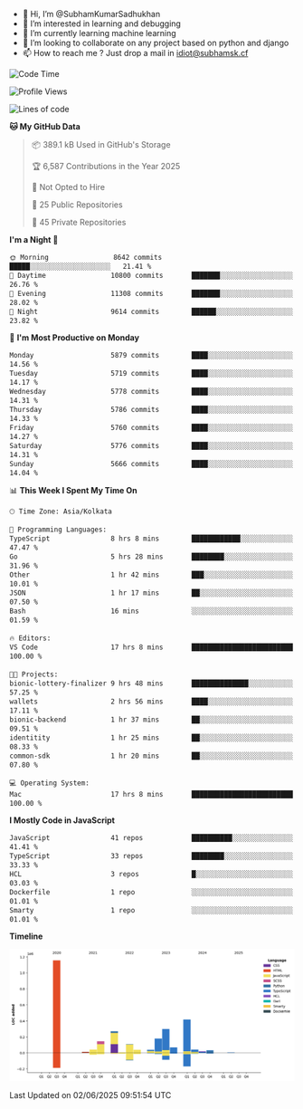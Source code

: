 - 👋 Hi, I’m @SubhamKumarSadhukhan
- 👀 I’m interested in learning and debugging
- 🌱 I’m currently learning machine learning
- 💞️ I’m looking to collaborate on any project based on python and django
- 📫 How to reach me ?
      Just drop a mail in idiot@subhamsk.cf

<!---
SubhamKumarSadhukhan/SubhamKumarSadhukhan is a ✨ special ✨ repository because its `README.md` (this file) appears on your GitHub profile.
You can click the Preview link to take a look at your changes.
--->


<!--START_SECTION:waka-->
![Code Time](http://img.shields.io/badge/Code%20Time-2%2C943%20hrs%2050%20mins-blue)

![Profile Views](http://img.shields.io/badge/Profile%20Views-0-blue)

![Lines of code](https://img.shields.io/badge/From%20Hello%20World%20I%27ve%20Written-2.9%20million%20lines%20of%20code-blue)

**🐱 My GitHub Data** 

> 📦 389.1 kB Used in GitHub's Storage 
 > 
> 🏆 6,587 Contributions in the Year 2025
 > 
> 🚫 Not Opted to Hire
 > 
> 📜 25 Public Repositories 
 > 
> 🔑 45 Private Repositories 
 > 
**I'm a Night 🦉** 

```text
🌞 Morning                8642 commits        █████░░░░░░░░░░░░░░░░░░░░   21.41 % 
🌆 Daytime                10800 commits       ███████░░░░░░░░░░░░░░░░░░   26.76 % 
🌃 Evening                11308 commits       ███████░░░░░░░░░░░░░░░░░░   28.02 % 
🌙 Night                  9614 commits        ██████░░░░░░░░░░░░░░░░░░░   23.82 % 
```
📅 **I'm Most Productive on Monday** 

```text
Monday                   5879 commits        ████░░░░░░░░░░░░░░░░░░░░░   14.56 % 
Tuesday                  5719 commits        ████░░░░░░░░░░░░░░░░░░░░░   14.17 % 
Wednesday                5778 commits        ████░░░░░░░░░░░░░░░░░░░░░   14.31 % 
Thursday                 5786 commits        ████░░░░░░░░░░░░░░░░░░░░░   14.33 % 
Friday                   5760 commits        ████░░░░░░░░░░░░░░░░░░░░░   14.27 % 
Saturday                 5776 commits        ████░░░░░░░░░░░░░░░░░░░░░   14.31 % 
Sunday                   5666 commits        ████░░░░░░░░░░░░░░░░░░░░░   14.04 % 
```


📊 **This Week I Spent My Time On** 

```text
🕑︎ Time Zone: Asia/Kolkata

💬 Programming Languages: 
TypeScript               8 hrs 8 mins        ████████████░░░░░░░░░░░░░   47.47 % 
Go                       5 hrs 28 mins       ████████░░░░░░░░░░░░░░░░░   31.96 % 
Other                    1 hr 42 mins        ███░░░░░░░░░░░░░░░░░░░░░░   10.01 % 
JSON                     1 hr 17 mins        ██░░░░░░░░░░░░░░░░░░░░░░░   07.50 % 
Bash                     16 mins             ░░░░░░░░░░░░░░░░░░░░░░░░░   01.59 % 

🔥 Editors: 
VS Code                  17 hrs 8 mins       █████████████████████████   100.00 % 

🐱‍💻 Projects: 
bionic-lottery-finalizer 9 hrs 48 mins       ██████████████░░░░░░░░░░░   57.25 % 
wallets                  2 hrs 56 mins       ████░░░░░░░░░░░░░░░░░░░░░   17.11 % 
bionic-backend           1 hr 37 mins        ██░░░░░░░░░░░░░░░░░░░░░░░   09.51 % 
identitity               1 hr 25 mins        ██░░░░░░░░░░░░░░░░░░░░░░░   08.33 % 
common-sdk               1 hr 20 mins        ██░░░░░░░░░░░░░░░░░░░░░░░   07.80 % 

💻 Operating System: 
Mac                      17 hrs 8 mins       █████████████████████████   100.00 % 
```

**I Mostly Code in JavaScript** 

```text
JavaScript               41 repos            ██████████░░░░░░░░░░░░░░░   41.41 % 
TypeScript               33 repos            ████████░░░░░░░░░░░░░░░░░   33.33 % 
HCL                      3 repos             █░░░░░░░░░░░░░░░░░░░░░░░░   03.03 % 
Dockerfile               1 repo              ░░░░░░░░░░░░░░░░░░░░░░░░░   01.01 % 
Smarty                   1 repo              ░░░░░░░░░░░░░░░░░░░░░░░░░   01.01 % 
```



**Timeline**

![Lines of Code chart](https://raw.githubusercontent.com/SubhamKumarSadhukhan/SubhamKumarSadhukhan/main/assets/bar_graph.png)


 Last Updated on 02/06/2025 09:51:54 UTC
<!--END_SECTION:waka-->
